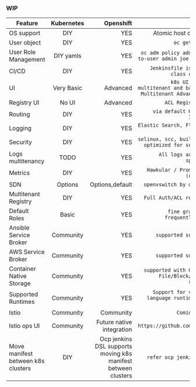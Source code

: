 ### WIP
| Feature        | Kubernetes           | Openshift  |  Details |
| -------------  |:-------------:       | ----------:|---------:|
| OS support     | DIY  |  YES | Atomic host or RHEL |
| User object    | DIY                   | YES        | `oc get users` |
| User Role Management| DIY yamls            | YES        | `oc adm policy add-role-to-user admin joe -n dev`|
| CI/CD | DIY             | YES        | `Jenkinsfile is first class citizen`|
| UI | Very Basic             | Advanced        | `k8s UI is not multitenant and basic vs Multitenant Advanced UI`|
| Registry UI | No UI         | Advanced        | `ACL Registry UI`|
| Routing | DIY             | YES        | `via default HAPROXY Ingress`|
| Logging | DIY             | YES        | `Elastic Search, Fluentd, Kibana`|
| Security | DIY | YES  | `selinux, scc, builds are optimized for security` |
| Logs multitenancy | TODO             | YES        | `All logs are user specific`|
| Metrics | DIY             | YES        | `Hawkular / Prometheus (coming)`|
| SDN | Options             | Options,default        | `openvswitch by default`|
| Multitenant Registry | DIY             | YES        | `Full Auth/ACL registry`|
| Default Roles  | Basic                   | YES        | `fine grained & frequently used` |
| Ansible Service Broker | Community | YES  | `supported solution` |
| AWS Service Broker | Community | YES  | `supported solution` |
| Container Native Storage | Community | YES  | `supported with Gluster File/Block/Object storage` |
| Supported Runtimes | Community | YES  | `Support for various language runtimes via RHOAR` |
| Istio | Community | Community  | `Coming soon` |
| Istio ops UI | Community | Future native integration  | `https://github.com/kiali` |
| Move manifest between k8s clusters | DIY | Ocp jenkins DSL supports moving k8s manifest between clusters  | `refer ocp jenkins dsl` |

